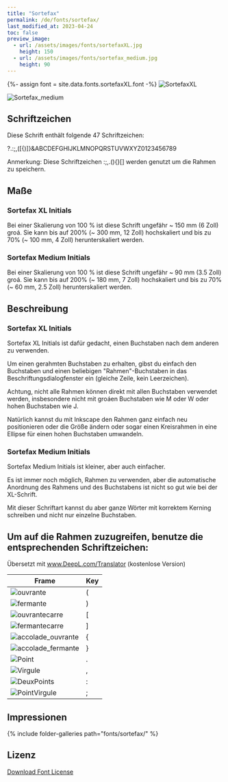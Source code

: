 ```yaml
---
title: "Sortefax"
permalink: /de/fonts/sortefax/
last_modified_at: 2023-04-24
toc: false
preview_image: 
  - url: /assets/images/fonts/sortefaxXL.jpg
    height: 150
  - url: /assets/images/fonts/sortefax_medium.jpg
    height: 90
---
```

{%- assign font = site.data.fonts.sortefaxXL.font -%}
![SortefaxXL](/assets/images/fonts/sortefaxXL.jpg)

![Sortefax_medium](/assets/images/fonts/sortefax_medium.jpg)

## Schriftzeichen

Diese Schrift enthält folgende 47 Schriftzeichen:
	
?.:;,([{)]}&ABCDEFGHIJKLMNOPQRSTUVWXYZ0123456789

Anmerkung: Diese Schriftzeichen :;,.(){}[] werden genutzt um die Rahmen zu speichern.

## Maße

### Sortefax XL Initials

Bei einer Skalierung von 100 % ist diese Schrift ungefähr ~ 150 mm (6 Zoll) groá.
Sie kann bis auf 200% (~ 300 mm, 12 Zoll) hochskaliert und bis zu 70% (~ 100 mm, 4 Zoll) herunterskaliert werden.

### Sortefax Medium Initials

Bei einer Skalierung von 100 % ist diese Schrift ungefähr ~ 90 mm (3.5 Zoll) groá.
Sie kann bis auf 200% (~ 180 mm, 7 Zoll) hochskaliert und bis zu 70% (~ 60 mm, 2.5 Zoll) herunterskaliert werden.

## Beschreibung

### Sortefax XL Initials

Sortefax XL Initials ist dafür gedacht, einen Buchstaben nach dem anderen zu verwenden.

Um einen gerahmten Buchstaben zu erhalten, gibst du einfach den Buchstaben und einen beliebigen "Rahmen"-Buchstaben in das Beschriftungsdialogfenster ein (gleiche Zeile, kein Leerzeichen).

Achtung, nicht alle Rahmen können direkt mit allen Buchstaben verwendet werden, insbesondere nicht mit groáen Buchstaben wie M oder W oder hohen Buchstaben wie J.

Natürlich kannst du mit Inkscape den Rahmen ganz einfach neu positionieren oder die Größe ändern oder sogar einen Kreisrahmen in eine Ellipse für einen hohen Buchstaben umwandeln.

### Sortefax Medium Initials

Sortefax Medium Initials ist kleiner, aber auch einfacher.

Es ist immer noch möglich, Rahmen zu verwenden, aber die automatische Anordnung des Rahmens und des Buchstabens ist nicht so gut wie bei der XL-Schrift.

Mit dieser Schriftart kannst du aber ganze Wörter mit korrektem Kerning schreiben und nicht nur einzelne Buchstaben.

## Um auf die Rahmen zuzugreifen, benutze die entsprechenden Schriftzeichen:

Übersetzt mit www.DeepL.com/Translator (kostenlose Version)

Frame|Key
---|---
![ouvrante](/assets/images/fonts/sortefax/ouvrante.png)|<key>(</key>
![fermante](/assets/images/fonts/sortefax/fermante.png)|<key>)</key>
![ouvrantecarre](/assets/images/fonts/sortefax/square-bracket-open.png)|<key>[</key>
![fermantecarre](/assets/images/fonts/sortefax/square-bracket-open.png)|<key>]</key>
![accolade_ouvrante](/assets/images/fonts/sortefax/curly-bracket-open.png)|<key>{</key>
![accolade_fermante](/assets/images/fonts/sortefax/curly-bracket-close.png)|<key>}</key>
![Point](/assets/images/fonts/sortefax/point.png)|<key>.</key>
![Virgule](/assets/images/fonts/sortefax/virgule.png)|<key>,</key>
![DeuxPoints](/assets/images/fonts/sortefax/deuxpoints.png)|<key>:</key>
![PointVirgule](/assets/images/fonts/sortefax/pointvirgule.png)|<key>;</key>

## Impressionen

{% include folder-galleries path="fonts/sortefax/" %}

## Lizenz

[Download Font License](https://github.com/inkstitch/inkstitch/tree/main/fonts/sortefaxXL/LICENSE)
